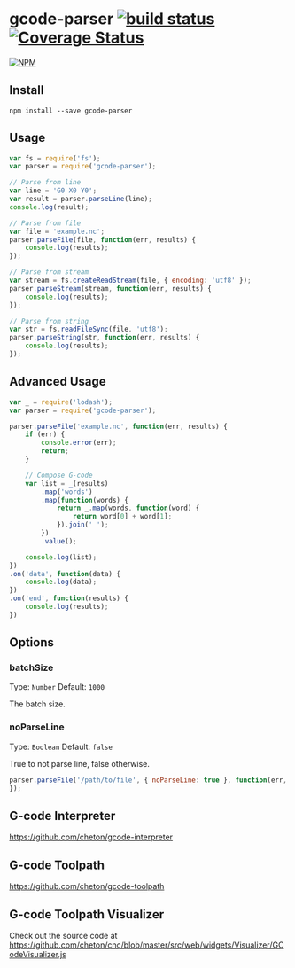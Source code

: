 # gcode-parser [![build status](https://travis-ci.org/cheton/gcode-parser.svg?branch=master)](https://travis-ci.org/cheton/gcode-parser) [![Coverage Status](https://coveralls.io/repos/cheton/gcode-parser/badge.svg?branch=master&service=github)](https://coveralls.io/github/cheton/gcode-parser?branch=master)

[![NPM](https://nodei.co/npm/gcode-parser.png?downloads=true&stars=true)](https://www.npmjs.com/package/gcode-parser)

## Install

`npm install --save gcode-parser`

## Usage
```js
var fs = require('fs');
var parser = require('gcode-parser');

// Parse from line
var line = 'G0 X0 Y0';
var result = parser.parseLine(line);
console.log(result);

// Parse from file
var file = 'example.nc';
parser.parseFile(file, function(err, results) {
    console.log(results);
});

// Parse from stream
var stream = fs.createReadStream(file, { encoding: 'utf8' });
parser.parseStream(stream, function(err, results) {
    console.log(results);
});

// Parse from string
var str = fs.readFileSync(file, 'utf8');
parser.parseString(str, function(err, results) {
    console.log(results);
});
```

## Advanced Usage
```js
var _ = require('lodash');
var parser = require('gcode-parser');

parser.parseFile('example.nc', function(err, results) {
    if (err) {
        console.error(err);
        return;
    }

    // Compose G-code
    var list = _(results)
        .map('words')
        .map(function(words) {
            return _.map(words, function(word) {
                return word[0] + word[1];
            }).join(' ');
        })
        .value();

    console.log(list);
})
.on('data', function(data) {
    console.log(data);
})
.on('end', function(results) {
    console.log(results);
})
```

## Options

### batchSize

Type: `Number`
Default: `1000`

The batch size.

### noParseLine

Type: `Boolean`
Default: `false`

True to not parse line, false otherwise.

```js
parser.parseFile('/path/to/file', { noParseLine: true }, function(err, results) {
});
```

## G-code Interpreter
https://github.com/cheton/gcode-interpreter

## G-code Toolpath
https://github.com/cheton/gcode-toolpath

## G-code Toolpath Visualizer
Check out the source code at https://github.com/cheton/cnc/blob/master/src/web/widgets/Visualizer/GCodeVisualizer.js
